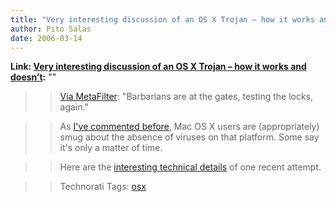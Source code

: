 ```yaml
---
title: "Very interesting discussion of an OS X Trojan – how it works and doesn’t"
author: Pito Salas
date: 2006-03-14
---
```


**Link: [Very interesting discussion of an OS X Trojan – how it works and doesn’t](None):** ""


>>

>> [Via MetaFilter](<http://www.metafilter.com/mefi/49232>): "Barbarians are
at the gates, testing the locks, again."

>>

>> As [I've commented before](</weblogs/archives/001090.php>), Mac OS X users
are (appropriately) smug about the absence of viruses on that platform. Some
say it's only a matter of time.

>>

>> Here are the [interesting technical
details](<http://www.ambrosiasw.com/forums/index.php?showtopic=102379>) of one
recent attempt.

>>

>> Technorati Tags: [osx](<http://www.technorati.com/tag/osx>)


